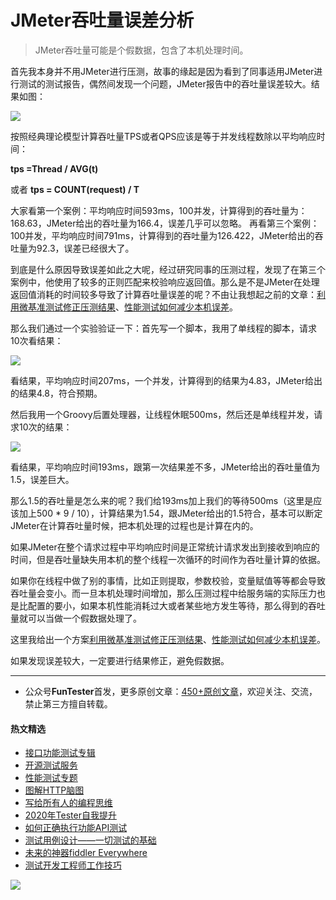 # JMeter吞吐量误差分析

> JMeter吞吐量可能是个假数据，包含了本机处理时间。

首先我本身并不用JMeter进行压测，故事的缘起是因为看到了同事适用JMeter进行测试的测试报告，偶然间发现一个问题，JMeter报告中的吞吐量误差较大。结果如图：

![](http://pic.automancloud.com/QQ20200311-211247.png)

按照经典理论模型计算吞吐量TPS或者QPS应该是等于并发线程数除以平均响应时间：

**tps =Thread / AVG(t)**

或者 **tps = COUNT(request) / T**

大家看第一个案例：平均响应时间593ms，100并发，计算得到的吞吐量为：168.63，JMeter给出的吞吐量为166.4，误差几乎可以忽略。
再看第三个案例：100并发，平均响应时间791ms，计算得到的吞吐量为126.422，JMeter给出的吞吐量为92.3，误差已经很大了。

到底是什么原因导致误差如此之大呢，经过研究同事的压测过程，发现了在第三个案例中，他使用了较多的正则匹配来校验响应返回值。那么是不是JMeter在处理返回值消耗的时间较多导致了计算吞吐量误差的呢？不由让我想起之前的文章：[利用微基准测试修正压测结果](https://mp.weixin.qq.com/s/dmO33qhOBrTByw_NshS-uA)、[性能测试如何减少本机误差](https://mp.weixin.qq.com/s/S6b_wwSowVolp1Uu6sEIOA)。

那么我们通过一个实验验证一下：首先写一个脚本，我用了单线程的脚本，请求10次看结果：

![](http://pic.automancloud.com/QQ20200311-213548.png)

看结果，平均响应时间207ms，一个并发，计算得到的结果为4.83，JMeter给出的结果4.8，符合预期。

然后我用一个Groovy后置处理器，让线程休眠500ms，然后还是单线程并发，请求10次的结果：

![](http://pic.automancloud.com/QQ20200311-213943.png)

看结果，平均响应时间193ms，跟第一次结果差不多，JMeter给出的吞吐量值为1.5，误差巨大。

那么1.5的吞吐量是怎么来的呢？我们给193ms加上我们的等待500ms（这里是应该加上500 * 9 / 10），计算结果为1.54，跟JMeter给出的1.5符合，基本可以断定JMeter在计算吞吐量时候，把本机处理的过程也是计算在内的。

如果JMeter在整个请求过程中平均响应时间是正常统计请求发出到接收到响应的时间，但是吞吐量缺失用本机的整个线程一次循环的时间作为吞吐量计算的依据。

如果你在线程中做了别的事情，比如正则提取，参数校验，变量赋值等等都会导致吞吐量会变小。而一旦本机处理时间增加，那么压测过程中给服务端的实际压力也是比配置的要小，如果本机性能消耗过大或者某些地方发生等待，那么得到的吞吐量就可以当做一个假数据处理了。

这里我给出一个方案[利用微基准测试修正压测结果](https://mp.weixin.qq.com/s/dmO33qhOBrTByw_NshS-uA)、[性能测试如何减少本机误差](https://mp.weixin.qq.com/s/S6b_wwSowVolp1Uu6sEIOA)。

如果发现误差较大，一定要进行结果修正，避免假数据。


--- 
* 公众号**FunTester**首发，更多原创文章：[450+原创文章](https://mp.weixin.qq.com/s/s7ZmCNBYy3j-71JFbtgneg)，欢迎关注、交流，禁止第三方擅自转载。

#### 热文精选

- [接口功能测试专辑](https://mp.weixin.qq.com/mp/appmsgalbum?action=getalbum&album_id=1321895538945638401&__biz=MzU4MTE2NDEyMQ==#wechat_redirect)
- [开源测试服务](https://mp.weixin.qq.com/s/ZOs0cp_vt6_iiundHaKk4g)
- [性能测试专题](https://mp.weixin.qq.com/mp/appmsgalbum?action=getalbum&album_id=1319027448301961218&__biz=MzU4MTE2NDEyMQ==#wechat_redirect)
- [图解HTTP脑图](https://mp.weixin.qq.com/s/100Vm8FVEuXs0x6rDGTipw)
- [写给所有人的编程思维](https://mp.weixin.qq.com/s/Oj33UCnYfbUgzsBzEm2GPQ)
- [2020年Tester自我提升](https://mp.weixin.qq.com/s/vuhUp85_6Sbg6ReAN3TTSQ)
- [如何正确执行功能API测试](https://mp.weixin.qq.com/s/aeGx5O_jK_iTD9KUtylWmA)
- [测试用例设计——一切测试的基础](https://mp.weixin.qq.com/s/0_ubnlhp2jk-jxHxJ95E9g)
- [未来的神器fiddler Everywhere](https://mp.weixin.qq.com/s/-BSuHR6RPkdv8R-iy47MLQ)
- [测试开发工程师工作技巧](https://mp.weixin.qq.com/s/TvrUCisja5Zbq-NIwy_2fQ)


![](https://mmbiz.qpic.cn/mmbiz_png/13eN86FKXzCcsLRmf6VicSKFPfvMT8p7eg7iaBGgPxmbNxHsBcOic2rcw1TCvS1PTGC6WkRFXA7yoqr2bVlrEQqlA/640?wx_fmt=png&tp=webp&wxfrom=5&wx_lazy=1&wx_co=1)